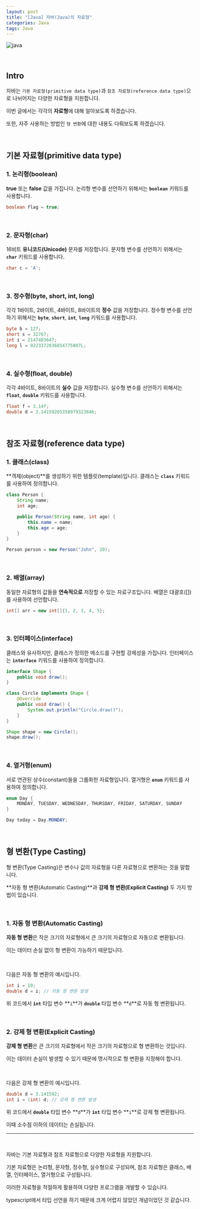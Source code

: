 ```yaml
---
layout: post
title: "[Java] 자바(Java)의 자료형"
categories: Java
tags: Java
---
```


![java](https://user-images.githubusercontent.com/108377235/232238718-734d82fe-fba7-4a44-b00a-948fd4d4365f.png)

<br/>

## Intro

자바는 `기본 자료형(primitive data type)`과 `참조 자료형(reference data type)`으로 나뉘어지는 다양한 자료형을 지원합니다.

이번 글에서는 각각의 **자료형**에 대해 알아보도록 하겠습니다.

또한, 자주 사용하는 방법인 `형 변환`에 대한 내용도 다뤄보도록 하겠습니다.

<br/>

## **기본 자료형(primitive data type)**

### **1. 논리형(boolean)**

**true** 또는 **false** 값을 가집니다. 논리형 변수를 선언하기 위해서는 **`boolean`** 키워드를 사용합니다.

```java
boolean flag = true;
```

<br/>

### **2. 문자형(char)**

16비트 **유니코드(Unicode)** 문자를 저장합니다. 문자형 변수를 선언하기 위해서는 **`char`** 키워드를 사용합니다.

```java
char c = 'A';
```

<br/>

### **3. 정수형(byte, short, int, long)**

각각 1바이트, 2바이트, 4바이트, 8바이트의 **정수** 값을 저장합니다. 정수형 변수를 선언하기 위해서는 **`byte`**, **`short`**, **`int`**, **`long`** 키워드를 사용합니다.

```java
byte b = 127;
short s = 32767;
int i = 2147483647;
long l = 9223372036854775807L;
```

<br/>

### **4. 실수형(float, double)**

각각 4바이트, 8바이트의 **실수** 값을 저장합니다. 실수형 변수를 선언하기 위해서는 **`float`**, **`double`** 키워드를 사용합니다.

```java
float f = 3.14f;
double d = 3.14159265358979323846;
```

<br/>

## **참조 자료형(reference data type)**

### **1. 클래스(class)**

**객체(object)**를 생성하기 위한 템플릿(template)입니다. 클래스는 **`class`** 키워드를 사용하여 정의합니다.

```java
class Person {
    String name;
    int age;

    public Person(String name, int age) {
        this.name = name;
        this.age = age;
    }
}

Person person = new Person("John", 20);
```

<br/>

### **2. 배열(array)**

동일한 자료형의 값들을 **연속적으로** 저장할 수 있는 자료구조입니다. 배열은 대괄호([])를 사용하여 선언합니다.

```java
int[] arr = new int[]{1, 2, 3, 4, 5};
```

<br/>

### **3. 인터페이스(interface)**

클래스와 유사하지만, 클래스가 정의한 메소드를 구현할 강제성을 가집니다. 인터페이스는 **`interface`** 키워드를 사용하여 정의합니다.

```java
interface Shape {
    public void draw();
}

class Circle implements Shape {
    @Override
    public void draw() {
        System.out.println("Circle.draw()");
    }
}

Shape shape = new Circle();
shape.draw();
```

<br/>

### **4. 열거형(enum)**

서로 연관된 상수(constant)들을 그룹화한 자료형입니다. 열거형은 **`enum`** 키워드를 사용하여 정의합니다.

```java
enum Day {
    MONDAY, TUESDAY, WEDNESDAY, THURSDAY, FRIDAY, SATURDAY, SUNDAY
}

Day today = Day.MONDAY;
```

<br/>

## 형 변환(Type Casting)

형 변환(Type Casting)은 변수나 값의 자료형을 다른 자료형으로 변환하는 것을 말합니다.

**자동 형 변환(Automatic Casting)**과 **강제 형 변환(Explicit Casting)** 두 가지 방법이 있습니다.

<br/>

### **1. 자동 형 변환(Automatic Casting)**

**자동 형 변환**은 작은 크기의 자료형에서 큰 크기의 자료형으로 자동으로 변환됩니다.

이는 데이터 손실 없이 형 변환이 가능하기 때문입니다.

<br/>

다음은 자동 형 변환의 예시입니다.

```java
int i = 10;
double d = i; // 자동 형 변환 발생
```

위 코드에서 **`int`** 타입 변수 **`i`**가 **`double`** 타입 변수 **`d`**로 자동 형 변환됩니다.

<br/>

### **2. 강제 형 변환(Explicit Casting)**

**강제 형 변환**은 큰 크기의 자료형에서 작은 크기의 자료형으로 형 변환하는 것입니다.

이는 데이터 손실이 발생할 수 있기 때문에 명시적으로 형 변환을 지정해야 합니다.

<br/>

다음은 강제 형 변환의 예시입니다.

```java
double d = 3.141592;
int i = (int) d; // 강제 형 변환 발생
```

위 코드에서 **`double`** 타입 변수 **`d`**가 **`int`** 타입 변수 **`i`**로 강제 형 변환됩니다.

이때 소수점 이하의 데이터는 손실됩니다.

---

<br/>

자바는 기본 자료형과 참조 자료형으로 다양한 자료형을 지원합니다.

기본 자료형은 논리형, 문자형, 정수형, 실수형으로 구성되며, 참조 자료형은 클래스, 배열, 인터페이스, 열거형으로 구성됩니다.

이러한 자료형을 적절하게 활용하여 다양한 프로그램을 개발할 수 있습니다.

typescript에서 타입 선언을 하기 때문에 크게 어렵지 않았던 개념이었던 것 같습니다.
